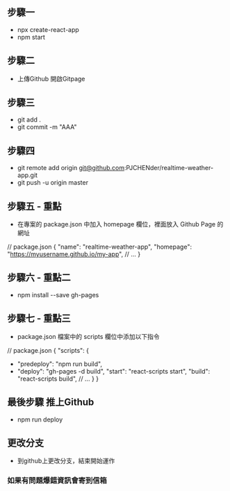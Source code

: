 ## 步驟一

- npx create-react-app 
- npm start

## 步驟二

- 上傳Github 開啟Gitpage

## 步驟三

- git add .
- git commit -m "AAA" <!-- 輸入註解 -->

## 步驟四

- git remote add origin git@github.com:PJCHENder/realtime-weather-app.git
- git push -u origin master
<!-- 更新推入原始檔案中 -->

## 步驟五 - 重點

- 在專案的 package.json 中加入 homepage 欄位，裡面放入 Github Page 的網址

// package.json
{
  "name": "realtime-weather-app",
  "homepage": "https://myusername.github.io/my-app",
  // ...
}

## 步驟六 - 重點二

- npm install --save gh-pages
<!-- 添加Github page 管理套件 gh-pages -->

## 步驟七 - 重點三

- package.json 檔案中的 scripts 欄位中添加以下指令

// package.json
{
  "scripts": {
+   "predeploy": "npm run build",
+   "deploy": "gh-pages -d build",
    "start": "react-scripts start",
    "build": "react-scripts build",
    // ...
  }
}

<!-- 確認上面資訊都打對，很重要 -->


## 最後步驟 推上Github

- npm run deploy

## 更改分支

- 到github上更改分支，結束開始運作


### 如果有問題爆錯資訊會寄到信箱
